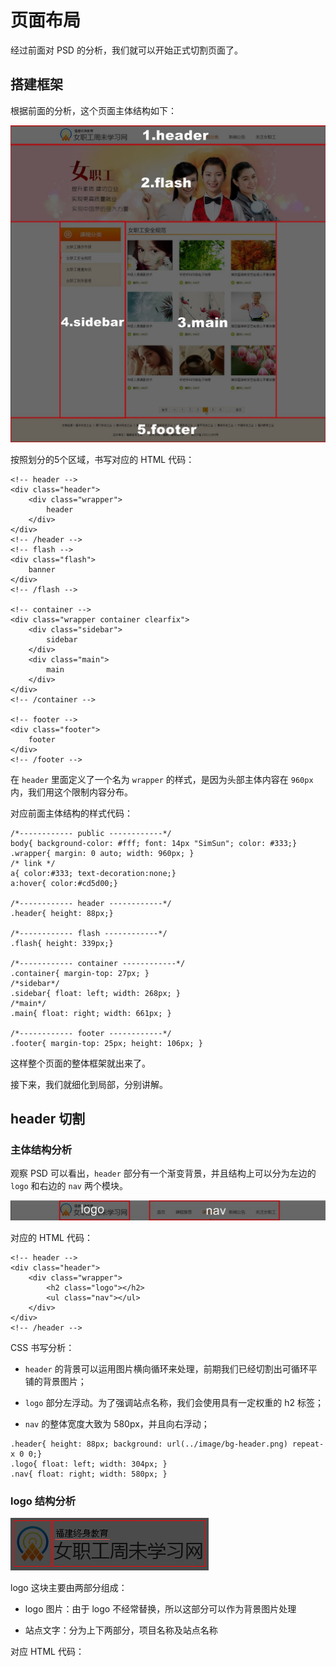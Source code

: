 # 页面布局

经过前面对 PSD 的分析，我们就可以开始正式切割页面了。

## 搭建框架

根据前面的分析，这个页面主体结构如下：

![](/assets/full_psd2.jpg)

按照划分的5个区域，书写对应的 HTML 代码：

```
<!-- header -->
<div class="header">
    <div class="wrapper">
        header
    </div>
</div>
<!-- /header -->
<!-- flash -->
<div class="flash">
    banner
</div>
<!-- /flash -->

<!-- container -->
<div class="wrapper container clearfix">
    <div class="sidebar">
        sidebar
    </div>
    <div class="main">
        main
    </div>
</div>
<!-- /container -->

<!-- footer -->
<div class="footer">
    footer
</div>
<!-- /footer -->
```

在 `header` 里面定义了一个名为 `wrapper` 的样式，是因为头部主体内容在 `960px` 内，我们用这个限制内容分布。

对应前面主体结构的样式代码：

```
/*------------ public ------------*/
body{ background-color: #fff; font: 14px "SimSun"; color: #333;}
.wrapper{ margin: 0 auto; width: 960px; }
/* link */
a{ color:#333; text-decoration:none;}
a:hover{ color:#cd5d00;}

/*------------ header ------------*/
.header{ height: 88px;}

/*------------ flash ------------*/
.flash{ height: 339px;}

/*------------ container ------------*/
.container{ margin-top: 27px; }
/*sidebar*/
.sidebar{ float: left; width: 268px; }
/*main*/
.main{ float: right; width: 661px; }

/*------------ footer ------------*/
.footer{ margin-top: 25px; height: 106px; }
```

这样整个页面的整体框架就出来了。

接下来，我们就细化到局部，分别讲解。

## header 切割

### 主体结构分析

观察 PSD 可以看出，`header` 部分有一个渐变背景，并且结构上可以分为左边的 `logo` 和右边的 `nav` 两个模块。

![](/assets/header_bg1.jpg)

对应的 HTML 代码：

```
<!-- header -->
<div class="header">
    <div class="wrapper">
        <h2 class="logo"></h2>
        <ul class="nav"></ul>
    </div>
</div>
<!-- /header -->
```

CSS 书写分析：

* `header` 的背景可以运用图片横向循环来处理，前期我们已经切割出可循环平铺的背景图片；

* `logo` 部分左浮动。为了强调站点名称，我们会使用具有一定权重的 h2 标签；

* `nav` 的整体宽度大致为 580px，并且向右浮动；


```
.header{ height: 88px; background: url(../image/bg-header.png) repeat-x 0 0;}
.logo{ float: left; width: 304px; }
.nav{ float: right; width: 580px; }
```

### logo 结构分析

![](/assets/logo.png)

logo 这块主要由两部分组成：

* logo 图片：由于 logo 不经常替换，所以这部分可以作为背景图片处理

* 站点文字：分为上下两部分，项目名称及站点名称


对应 HTML 代码：





